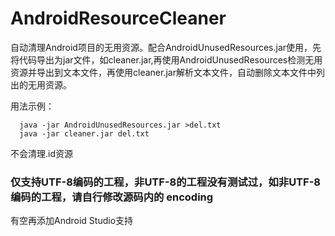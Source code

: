 # AndroidResourceCleaner

自动清理Android项目的无用资源。配合AndroidUnusedResources.jar使用，先将代码导出为jar文件，如cleaner.jar,再使用AndroidUnusedResources检测无用资源并导出到文本文件，再使用cleaner.jar解析文本文件，自动删除文本文件中列出的无用资源。

用法示例：  
```
  java -jar AndroidUnusedResources.jar >del.txt
  java -jar cleaner.jar del.txt
```
  
不会清理.id资源


### 仅支持UTF-8编码的工程，非UTF-8的工程没有测试过，如非UTF-8编码的工程，请自行修改源码内的 encoding


有空再添加Android Studio支持
